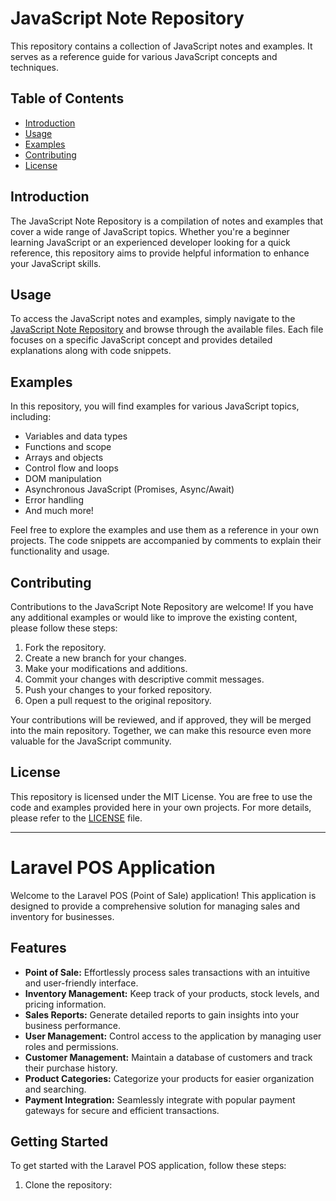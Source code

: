 # JavaScript Note Repository

This repository contains a collection of JavaScript notes and examples. It serves as a reference guide for various JavaScript concepts and techniques.

## Table of Contents

- [Introduction](#introduction)
- [Usage](#usage)
- [Examples](#examples)
- [Contributing](#contributing)
- [License](#license)

## Introduction

The JavaScript Note Repository is a compilation of notes and examples that cover a wide range of JavaScript topics. Whether you're a beginner learning JavaScript or an experienced developer looking for a quick reference, this repository aims to provide helpful information to enhance your JavaScript skills.

## Usage

To access the JavaScript notes and examples, simply navigate to the [JavaScript Note Repository](https://github.com/devsrsihab/js_vue.js/tree/main/javascript_note) and browse through the available files. Each file focuses on a specific JavaScript concept and provides detailed explanations along with code snippets.

## Examples

In this repository, you will find examples for various JavaScript topics, including:

- Variables and data types
- Functions and scope
- Arrays and objects
- Control flow and loops
- DOM manipulation
- Asynchronous JavaScript (Promises, Async/Await)
- Error handling
- And much more!

Feel free to explore the examples and use them as a reference in your own projects. The code snippets are accompanied by comments to explain their functionality and usage.

## Contributing

Contributions to the JavaScript Note Repository are welcome! If you have any additional examples or would like to improve the existing content, please follow these steps:

1. Fork the repository.
2. Create a new branch for your changes.
3. Make your modifications and additions.
4. Commit your changes with descriptive commit messages.
5. Push your changes to your forked repository.
6. Open a pull request to the original repository.

Your contributions will be reviewed, and if approved, they will be merged into the main repository. Together, we can make this resource even more valuable for the JavaScript community.

## License

This repository is licensed under the MIT License. You are free to use the code and examples provided here in your own projects. For more details, please refer to the [LICENSE](https://github.com/devsrsihab/js_vue.js/tree/main/javascript_note/LICENSE) file.

---

# Laravel POS Application

Welcome to the Laravel POS (Point of Sale) application! This application is designed to provide a comprehensive solution for managing sales and inventory for businesses.

## Features

- **Point of Sale:** Effortlessly process sales transactions with an intuitive and user-friendly interface.
- **Inventory Management:** Keep track of your products, stock levels, and pricing information.
- **Sales Reports:** Generate detailed reports to gain insights into your business performance.
- **User Management:** Control access to the application by managing user roles and permissions.
- **Customer Management:** Maintain a database of customers and track their purchase history.
- **Product Categories:** Categorize your products for easier organization and searching.
- **Payment Integration:** Seamlessly integrate with popular payment gateways for secure and efficient transactions.

## Getting Started

To get started with the Laravel POS application, follow these steps:

1. Clone the repository:
